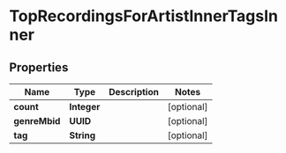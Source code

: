 

# TopRecordingsForArtistInnerTagsInner


## Properties

| Name | Type | Description | Notes |
|------------ | ------------- | ------------- | -------------|
|**count** | **Integer** |  |  [optional] |
|**genreMbid** | **UUID** |  |  [optional] |
|**tag** | **String** |  |  [optional] |



